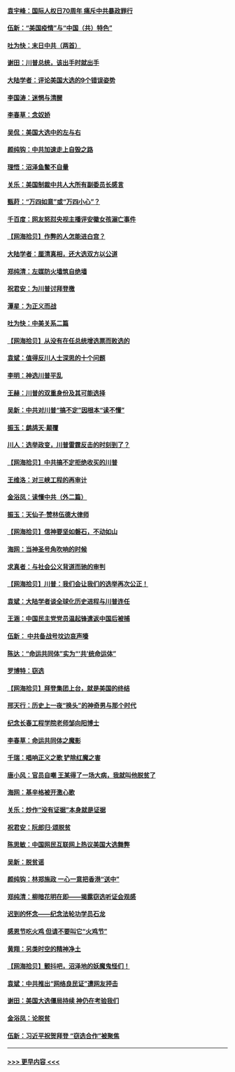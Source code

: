 #### [袁宇峰：国际人权日70周年 痛斥中共暴政罪行](../pages/nsc993/n12611965.md?t=12111702) 
#### [伍新：“美国疫情”与“中国（共）特色”](../pages/nsc993/n12611463.md?t=12111702) 
#### [吐为快：末日中共（两首）](../pages/nsc993/n12611461.md?t=12111702) 
#### [谢田：川普总统，该出手时就出手](../pages/nsc993/n12610905.md?t=12111702) 
#### [大陆学者：评论美国大选的9个错误姿势](../pages/nsc993/n12609586.md?t=12111702) 
#### [李国涛：迷惘与清醒](../pages/nsc993/n12607532.md?t=12111702) 
#### [李春草：念奴娇](../pages/nsc993/n12607083.md?t=12111702) 
#### [吴侃：美国大选中的左与右](../pages/nsc993/n12607054.md?t=12111702) 
#### [颜纯钩：中共加速走上自毁之路](../pages/nsc993/n12606473.md?t=12111702) 
#### [理悟：沼泽鱼鳖不自量](../pages/nsc993/n12606454.md?t=12111702) 
#### [关乐：美国制裁中共人大所有副委员长感言](../pages/nsc993/n12606442.md?t=12111702) 
#### [甄莳：“万四如意”或“万四小心”？](../pages/nsc993/n12606091.md?t=12111702) 
#### [千百度：网友怒怼央视主播评安徽女孩溺亡事件](../pages/nsc993/n12605370.md?t=12111702) 
#### [【网海拾贝】作弊的人怎能进白宫？](../pages/nsc993/n12603546.md?t=12111702) 
#### [大陆学者：厘清真相，还大选双方以公道](../pages/nsc993/n12603475.md?t=12111702) 
#### [郑纯清：左媒防火墙筑自绝墙](../pages/nsc993/n12602226.md?t=12111702) 
#### [祝君安：为川普讨拜登檄](../pages/nsc993/n12602199.md?t=12111702) 
#### [潭星：为正义而战](../pages/nsc993/n12600926.md?t=12111702) 
#### [吐为快：中美关系二篇](../pages/nsc993/n12600908.md?t=12111702) 
#### [【网海拾贝】从没有在任总统增选票而败选的](../pages/nsc993/n12600435.md?t=12111702) 
#### [袁斌：值得反川人士深思的十个问题](../pages/nsc993/n12600332.md?t=12111702) 
#### [李明：神选川普平乱](../pages/nsc993/n12599751.md?t=12111702) 
#### [王赫：川普的双重身份及其可能选择](../pages/nsc993/n12599723.md?t=12111702) 
#### [吴新：中共对川普“搞不定”因根本“读不懂”](../pages/nsc993/n12599502.md?t=12111702) 
#### [振玉：鹧鸪天‧颠覆](../pages/nsc993/n12599494.md?t=12111702) 
#### [川人：选举政变，川普雷霆反击的时刻到了？](../pages/nsc993/n12599291.md?t=12111702) 
#### [【网海拾贝】中共搞不定拒绝收买的川普](../pages/nsc993/n12598955.md?t=12111702) 
#### [王维洛：对三峡工程的再审计](../pages/nsc993/n12598436.md?t=12111702) 
#### [金浴凤：读懂中共（外二篇）](../pages/nsc993/n12597943.md?t=12111702) 
#### [振玉：天仙子‧赞林伍德大律师](../pages/nsc993/n12597929.md?t=12111702) 
#### [【网海拾贝】信神要坚如磐石，不动如山](../pages/nsc993/n12597901.md?t=12111702) 
#### [海网：当神圣号角吹响的时候](../pages/nsc993/n12595891.md?t=12111702) 
#### [求真者：与社会公义背道而驰的审判](../pages/nsc993/n12595868.md?t=12111702) 
#### [【网海拾贝】川普：我们会让我们的选举再次公正！](../pages/nsc993/n12594930.md?t=12111702) 
#### [袁斌：大陆学者谈全球化历史进程与川普连任](../pages/nsc993/n12594690.md?t=12111702) 
#### [王涵：中国民主党党员温起锋遣返中国后被捕](../pages/nsc993/n12594540.md?t=12111702) 
#### [伍新： 中共备战号坟边哀声嚎](../pages/nsc993/n12593086.md?t=12111702) 
#### [陈达：“命运共同体”实为“‘共’统命运体”](../pages/nsc993/n12590865.md?t=12111702) 
#### [罗博特：窃选](../pages/nsc993/n12590619.md?t=12111702) 
#### [【网海拾贝】拜登集团上台，就是美国的终结](../pages/nsc993/n12589725.md?t=12111702) 
#### [邢天行：历史上一夜“换头”的神奇男与那个时代](../pages/nsc993/n12589424.md?t=12111702) 
#### [纪念长春工程学院老师邹向阳博士](../pages/nsc993/n12585390.md?t=12111702) 
#### [李春草：命运共同体之魔影](../pages/nsc993/n12585026.md?t=12111702) 
#### [千瑞：唱响正义之歌 铲除红魔之害](../pages/nsc993/n12585002.md?t=12111702) 
#### [唐小风：官员自嘲 王某得了一场大病，我就叫他脱贫了](../pages/nsc993/n12584981.md?t=12111702) 
#### [海网：基辛格被开激心歌](../pages/nsc993/n12584946.md?t=12111702) 
#### [关乐：炒作“没有证据”本身就是证据](../pages/nsc993/n12583146.md?t=12111702) 
#### [祝君安：阮郎归‧颂脱贫](../pages/nsc993/n12583119.md?t=12111702) 
#### [陈思敏：中国网民互联网上热议美国大选舞弊](../pages/nsc993/n12582845.md?t=12111702) 
#### [吴新：脱贫谣](../pages/nsc993/n12580839.md?t=12111702) 
#### [颜纯钩：林郑施政 一心一意把香港“送中”](../pages/nsc993/n12580805.md?t=12111702) 
#### [郑纯清：柳暗花明在即——揭露窃选听证会观感](../pages/nsc993/n12580795.md?t=12111702) 
#### [迟到的怀念——纪念法轮功学员石龙](../pages/nsc993/n12580245.md?t=12111702) 
#### [感恩节吃火鸡  但请不要叫它“火鸡节”](../pages/nsc993/n12580252.md?t=12111702) 
#### [黄翔：另类时空的精神净土](../pages/nsc993/n12578638.md?t=12111702) 
#### [【网海拾贝】颤抖吧，沼泽地的妖魔鬼怪们！](../pages/nsc993/n12578552.md?t=12111702) 
#### [袁斌：中共推出“网络良民证”遭网友抨击](../pages/nsc993/n12578511.md?t=12111702) 
#### [谢田：美国大选僵局持续 神仍在考验我们](../pages/nsc993/n12577432.md?t=12111702) 
#### [金浴凤：论脱贫](../pages/nsc993/n12576386.md?t=12111702) 
#### [伍新：习近平祝贺拜登 “窃选合作”被聚焦](../pages/nsc993/n12576358.md?t=12111702) 

----
#### [ >>> 更早内容 <<< ](../indexes/nsc993-earlier.md)
